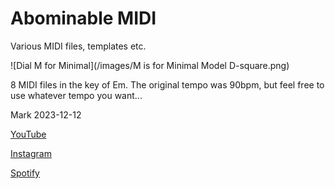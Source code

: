 # Abominable MIDI

Various MIDI files, templates etc. 

![Dial M for Minimal](/images/M is for Minimal Model D-square.png)

8 MIDI files in the key of Em. The original tempo was 90bpm, but feel free to use whatever tempo you want...

Mark 2023-12-12

[YouTube](https://www.youtube.com/c/abominablemusic)

[Instagram](https://www.instagram.com/abominablemusic/)

[Spotify](https://open.spotify.com/artist/7pWLLCW2sC1R6NPrgsPA8R/discography)

